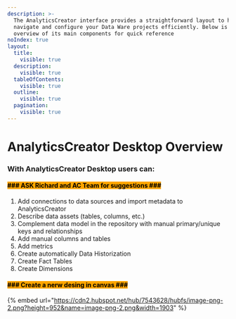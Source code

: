 ```yaml
---
description: >-
  The AnalyticsCreator interface provides a straightforward layout to help you
  navigate and configure your Data Ware projects efficiently. Below is an
  overview of its main components for quick reference
noIndex: true
layout:
  title:
    visible: true
  description:
    visible: true
  tableOfContents:
    visible: true
  outline:
    visible: true
  pagination:
    visible: true
---
```


# AnalyticsCreator Desktop Overview

### With AnalyticsCreator Desktop users can:

#### <mark style="background-color:orange;">### ASK Richard and AC Team for suggestions ###</mark>

1. Add connections to data sources and import metadata to AnalyticsCreator
2. Describe data assets (tables, columns, etc.)
3. Complement data model in the repository with manual primary/unique keys and relationships
4. Add manual columns and tables
5. Add metrics
6. Create automatically Data Historization
7. Create Fact Tables
8. Create Dimensions

#### <mark style="background-color:orange;">### Create a nerw desing in canvas ###</mark>

{% embed url="https://cdn2.hubspot.net/hub/7543628/hubfs/image-png-2.png?height=952&name=image-png-2.png&width=1903" %}



